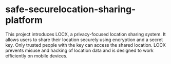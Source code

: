 # safe-securelocation-sharing-platform
This project introduces LOCX, a privacy-focused location sharing system. It allows users to share their location securely using encryption and a secret key. Only trusted people with the key can access the shared location. LOCX prevents misuse and hacking of location data and is designed to work efficiently on mobile devices.
